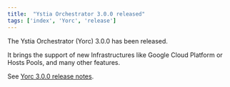 ```yaml
---
title:  "Ystia Orchestrator 3.0.0 released"
tags: ['index', 'Yorc', 'release']
---
```


The Ystia Orchestrator (Yorc) 3.0.0 has been released.

It brings the support of new Infrastructures like Google Cloud Platform or Hosts Pools, and many other features.

See [Yorc 3.0.0 release notes](https://github.com/ystia/yorc/releases/tag/v3.0.0).
